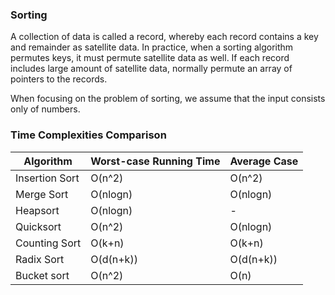 ### Sorting

A collection of data is called a record, whereby each record contains a key and remainder as satellite data. In practice, when a sorting algorithm permutes keys, it must permute satellite data as well. If each record includes large amount of satellite data, normally permute an array of pointers to the records.

When focusing on the problem of sorting, we assume that the input consists only of numbers.

### Time Complexities Comparison

| Algorithm      | Worst-case Running Time | Average Case |
| -------------- | ----------------------- | ------------ |
| Insertion Sort | O(n^2)                  | O(n^2)       |
| Merge Sort     | O(nlogn)                | O(nlogn)     |
| Heapsort       | O(nlogn)                | -            |
| Quicksort      | O(n^2)                  | O(nlogn)     |
| Counting Sort  | O(k+n)                  | O(k+n)       |
| Radix Sort     | O(d(n+k))               | O(d(n+k))    |
| Bucket sort    | O(n^2)                  | O(n)         |
